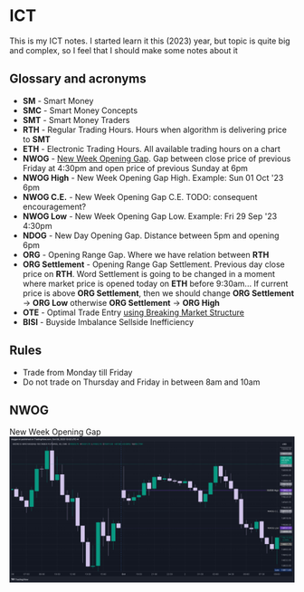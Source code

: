 # ICT
This is my ICT notes. I started learn it this (2023) year, but topic is quite big and complex, so I feel
that I should make some notes about it

## Glossary and acronyms
* **SM** - Smart Money
* **SMC** - Smart Money Concepts
* **SMT** - Smart Money Traders
* **RTH** - Regular Trading Hours. Hours when algorithm is delivering price to **SMT**
* **ETH** - Electronic Trading Hours. All available trading hours on a chart
* **NWOG** - [New Week Opening Gap](https://www.youtube.com/live/LoXPDfFoLSc?si=Ob_gRATBCm7Fgm2W&t=1251). Gap between
  close price of previous Friday at 4:30pm and open price of previous Sunday at 6pm
* **NWOG High** - New Week Opening Gap High. Example: Sun 01 Oct '23 6pm
* **NWOG C.E.** - New Week Opening Gap C.E. TODO: consequent encouragement?
* **NWOG Low** - New Week Opening Gap Low. Example: Fri 29 Sep '23 4:30pm
* **NDOG** - New Day Opening Gap. Distance between 5pm and opening 6pm
* **ORG** - Opening Range Gap. Where we have relation between **RTH**
* **ORG Settlement** - Opening Range Gap Settlement. Previous day close price on **RTH**. Word Settlement is going to
  be changed in a moment where market price is opened today on **ETH** before 9:30am... If current price is above
  **ORG Settlement**, then we should change **ORG Settlement** -> **ORG Low** otherwise **ORG Settlement** -> **ORG High**
* **OTE** - Optimal Trade Entry [using Breaking Market Structure](https://www.youtube.com/watch?v=aQrd75xwBS4)
* **BISI** - Buyside Imbalance Sellside Inefficiency

## Rules

* Trade from Monday till Friday
* Do not trade on Thursday and Friday in between 8am and 10am

## NWOG
New Week Opening Gap
![NWOG MNQ1!](./NWOG-MNQ1!.png)
